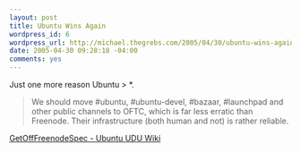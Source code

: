 ```yaml
--- 
layout: post
title: Ubuntu Wins Again
wordpress_id: 6
wordpress_url: http://michael.thegrebs.com/2005/04/30/ubuntu-wins-again/
date: 2005-04-30 09:28:18 -04:00
comments: yes
---
```

Just one more reason Ubuntu &gt; *.

<blockquote>We should move #ubuntu, #ubuntu-devel, #bazaar, #launchpad and other public channels to OFTC, which is far less erratic than Freenode. Their infrastructure (both human and not) is rather reliable.</blockquote>

<a href="http://udu.wiki.ubuntu.com/GetOffFreenodeSpec?highlight=%28DraftSpec%29%7C%28Queue%29">GetOffFreenodeSpec - Ubuntu UDU Wiki</a>
